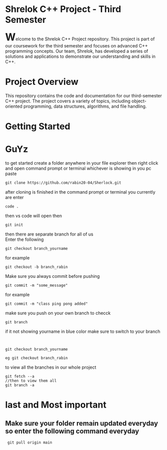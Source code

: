 <h1>Shrelok C++ Project - Third Semester</h1>
<span style="font-size: 32px; font-weight: bold;">W</span>elcome to the Shrelok C++ Project repository. This project is part of our coursework for the third semester and focuses on advanced C++ programming concepts. Our team, Shrelok, has developed a series of solutions and applications to demonstrate our understanding and skills in C++.

<h1>Project Overview</h1>
This repository contains the code and documentation for our third-semester C++ project. The project covers a variety of topics, including object-oriented programming, data structures, algorithms, and file handling.

<h1>Getting Started</h1>




<h1>GuYz</h1>
to get started
create a folder anywhere in your file explorer then right click and open command prompt or terminal whichever is showing in you pc
paste

```
git clone https://github.com/rabin20-04/Sherlock.git

```

after cloning is finished in the command prompt or terminal you currently are
enter

```
code .
```

then vs code will open
then

```
git init
```

then there are separate branch for all of us  
 Enter the following

```
git checkout branch_yourname

```

for example

```
git checkout -b branch_rabin
```
Make sure you always commit before pushing 
```
git commit -m "some_message"
```

for example 
```
git commit -m "class ping pong added"
```

make sure you push on your own branch 
to checck 
```
git branch 
```
if it not showing yourname in blue color make sure to switch to your branch
```


git checkout branch_yourname

eg git checkout branch_rabin

```
to view all the branches in our whole project
```
git fetch --a
//then to view them all
git branch -a
```


<h1>last and Most important</h1>

<h2>Make sure your folder remain updated everyday so enter the following command  everyday </h2>

```
 git pull origin main
 ```
